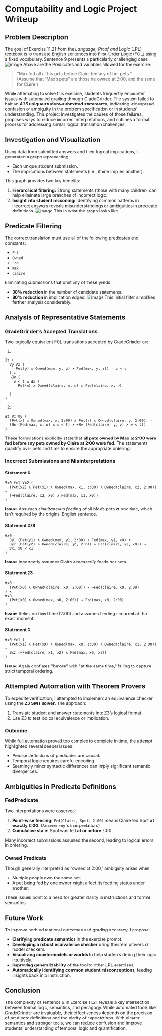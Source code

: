 
# Computability and Logic Project Writeup

## Problem Description

The goal of Exercise 11.21 from the *Language, Proof and Logic* (LPL) textbook is to translate English sentences into First-Order Logic (FOL) using a fixed vocabulary. Sentence 9 presents a particularly challenging case:
![image](table.PNG)
Above are the Predicates and variables allowed for the exercise.
> “Max fed all of his pets before Claire fed any of her pets.”  
> (Assume that “Max’s pets” are those he owned at 2:00, and the same for Claire.)

While attempting to solve this exercise, students frequently encounter issues with automated grading through GradeGrinder. The system failed to halt on **435 unique student-submitted statements**, indicating widespread confusion or ambiguity in the problem specification or in students’ understanding. This project investigates the causes of those failures, proposes ways to reduce incorrect interpretations, and outlines a formal process for addressing similar logical translation challenges.

## Investigation and Visualization

Using data from submitted answers and their logical implications, I generated a graph representing:
- Each unique student submission.
- The implications between statements (i.e., if one implies another).

This graph provides two key benefits:
1. **Hierarchical filtering:** Strong statements (those with many children) can help eliminate large branches of incorrect logic.
2. **Insight into student reasoning:** Identifying common patterns in incorrect answers reveals misunderstandings or ambiguities in predicate definitions.
![image](formula_implications_graph.PNG)
This is what the graph looks like
## Predicate Filtering

The correct translation must use all of the following predicates and constants:

- `Pet`
- `Owned`
- `Fed`
- `max`
- `claire`

Eliminating submissions that omit any of these yields:
- **30% reduction** in the number of candidate statements.
- **80% reduction** in implication edges.
![image](formula_implications_graph_filtered.PNG)
This initial filter simplifies further analysis considerably.

## Analysis of Representative Statements

### GradeGrinder’s Accepted Translations

Two logically equivalent FOL translations accepted by GradeGrinder are:

1.
```logic
∃t (
  ∀y ∀z (
    (Pet(y) ∧ Owned(max, y, z) ∧ Fed(max, y, z)) → z < t
  ) ∧ 
  ¬∃w (
    w < t ∧ ∃x (
      Pet(x) ∧ Owned(claire, x, w) ∧ Fed(claire, x, w)
    )
  )
)
```

2.
```logic
∃t ∀x ∀y (
  (Pet(x) ∧ Owned(max, x, 2:00) ∧ Pet(y) ∧ Owned(claire, y, 2:00)) →
  (∃u (Fed(max, x, u) ∧ u < t) ∧ ¬∃v (Fed(claire, y, v) ∧ v < t))
)
```

These formulations explicitly state that **all pets owned by Max at 2:00 were fed before any pets owned by Claire at 2:00 were fed.** The statements quantify over pets and time to ensure the appropriate ordering.

### Incorrect Submissions and Misinterpretations

#### Statement 6
```logic
∃x0 ∀x1 ∀x2 (
  (Pet(x2) ∧ Pet(x1) ∧ Owned(max, x1, 2:00) ∧ Owned(claire, x2, 2:00)) →
  (¬Fed(claire, x2, x0) ∧ Fed(max, x1, x0))
)
```
**Issue:** Assumes *simultaneous feeding* of all Max’s pets at one time, which isn’t required by the original English sentence.

#### Statement 378
```logic
∀x0 (
  ∃y1 (Pet(y1) ∧ Owned(max, y1, 2:00) ∧ Fed(max, y1, x0) ∧ 
  ∃y2 (Pet(y2) ∧ Owned(claire, y2, 2:00) ∧ Fed(claire, y2, x0)) →
  ∀x1 x0 < x1
)
```
**Issue:** Incorrectly assumes Claire *necessarily* feeds her pets.

#### Statement 23
```logic
∀x0 (
  (Pet(x0) ∧ Owned(claire, x0, 2:00)) → ¬Fed(claire, x0, 2:00)
) ∧ 
∀x0 (
  (Pet(x0) ∧ Owned(max, x0, 2:00)) → Fed(max, x0, 2:00)
)
```
**Issue:** Relies on fixed time (2:00) and assumes feeding occurred at that exact moment.

#### Statement 3
```logic
∀x0 ∀x1 (
  (Pet(x1) ∧ Pet(x0) ∧ Owned(max, x0, 2:00) ∧ Owned(claire, x1, 2:00)) →
  ∃x2 (¬Fed(claire, x1, x2) ∧ Fed(max, x0, x2))
)
```
**Issue:** Again conflates "before" with "at the same time," failing to capture strict temporal ordering.

## Attempted Automation with Theorem Provers

To expedite verification, I attempted to implement an equivalence checker using the **Z3 SMT solver**. The approach:

1. Translate student and answer statements into Z3’s logical format.
2. Use Z3 to test logical equivalence or implication.

### Outcome
While full automation proved too complex to complete in time, the attempt highlighted several deeper issues:
- Precise definitions of predicates are crucial.
- Temporal logic requires careful encoding.
- Seemingly minor syntactic differences can imply significant semantic divergences.

## Ambiguities in Predicate Definitions

### Fed Predicate
Two interpretations were observed:
1. **Point-wise feeding:** `Fed(Claire, Spot, 2:00)` means Claire fed Spot **at exactly 2:00**. (Answer key's interpretation.)
2. **Cumulative state:** Spot was fed **at or before** 2:00.

Many incorrect submissions assumed the second, leading to logical errors in ordering.

### Owned Predicate
Though generally interpreted as “owned at 2:00,” ambiguity arises when:
- Multiple people own the same pet.
- A pet being fed by one owner might affect its feeding status under another.

These issues point to a need for greater clarity in instructions and formal semantics.

## Future Work

To improve both educational outcomes and grading accuracy, I propose:
- **Clarifying predicate semantics** in the exercise prompt.
- **Developing a robust equivalence checker** using theorem provers or model checkers.
- **Visualizing countermodels or worlds** to help students debug their logic intuitively.
- **Improving generalizability** of the tool to other LPL exercises.
- **Automatically identifying common student misconceptions**, feeding insights back into instruction.

## Conclusion

The complexity of sentence 9 in Exercise 11.21 reveals a key intersection between formal logic, semantics, and pedagogy. While automated tools like GradeGrinder are invaluable, their effectiveness depends on the precision of predicate definitions and the clarity of expectations. With clearer semantics and stronger tools, we can reduce confusion and improve students’ understanding of temporal logic and quantification.

